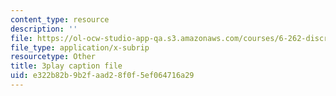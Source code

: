 ```yaml
---
content_type: resource
description: ''
file: https://ol-ocw-studio-app-qa.s3.amazonaws.com/courses/6-262-discrete-stochastic-processes-spring-2011/e322b82b9b2faad28f0f5ef064716a29_ImKFBTqLqdE.srt
file_type: application/x-subrip
resourcetype: Other
title: 3play caption file
uid: e322b82b-9b2f-aad2-8f0f-5ef064716a29
---
```

